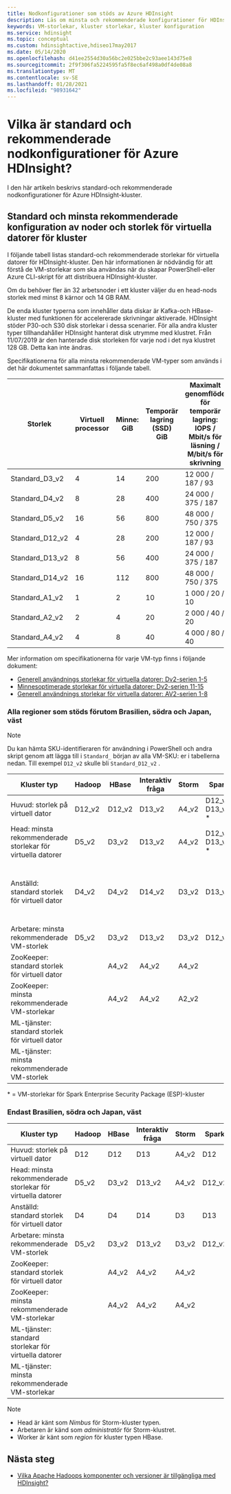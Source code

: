 ```yaml
---
title: Nodkonfigurationer som stöds av Azure HDInsight
description: Läs om minsta och rekommenderade konfigurationer för HDInsight-klusternoder.
keywords: VM-storlekar, kluster storlekar, kluster konfiguration
ms.service: hdinsight
ms.topic: conceptual
ms.custom: hdinsightactive,hdiseo17may2017
ms.date: 05/14/2020
ms.openlocfilehash: d41ee2554d30a56bc2e025bbe2c93aee143d75e8
ms.sourcegitcommit: 2f9f306fa5224595fa5f8ec6af498a0df4de08a8
ms.translationtype: MT
ms.contentlocale: sv-SE
ms.lasthandoff: 01/28/2021
ms.locfileid: "98931642"
---
```

# <a name="what-are-the-default-and-recommended-node-configurations-for-azure-hdinsight"></a>Vilka är standard och rekommenderade nodkonfigurationer för Azure HDInsight?

I den här artikeln beskrivs standard-och rekommenderade nodkonfigurationer för Azure HDInsight-kluster.

## <a name="default-and-minimum-recommended-node-configuration-and-virtual-machine-sizes-for-clusters"></a>Standard och minsta rekommenderade konfiguration av noder och storlek för virtuella datorer för kluster

I följande tabell listas standard-och rekommenderade storlekar för virtuella datorer för HDInsight-kluster.  Den här informationen är nödvändig för att förstå de VM-storlekar som ska användas när du skapar PowerShell-eller Azure CLI-skript för att distribuera HDInsight-kluster.

Om du behöver fler än 32 arbetsnoder i ett kluster väljer du en head-nods storlek med minst 8 kärnor och 14 GB RAM.

De enda kluster typerna som innehåller data diskar är Kafka-och HBase-kluster med funktionen för accelererade skrivningar aktiverade. HDInsight stöder P30-och S30 disk storlekar i dessa scenarier. För alla andra kluster typer tillhandahåller HDInsight hanterat disk utrymme med klustret. Från 11/07/2019 är den hanterade disk storleken för varje nod i det nya klustret 128 GB. Detta kan inte ändras.

Specifikationerna för alla minsta rekommenderade VM-typer som används i det här dokumentet sammanfattas i följande tabell.

| Storlek              | Virtuell processor | Minne: GiB | Temporär lagring (SSD) GiB | Maximalt genomflöde för temporär lagring: IOPS / Mbit/s för läsning / M/bit/s för skrivning | Maximalt antal datadiskar/dataflöde: IOPS | Högsta antal nätverkskort/förväntad nätverks bandbredd (Mbit/s) |
|-------------------|-----------|-------------|----------------|----------------------------------------------------------|-----------------------------------|------------------------------|
| Standard_D3_v2 | 4    | 14          | 200                    | 12 000 / 187 / 93                                           | 16/16x500           | 4/3 000                                       |
| Standard_D4_v2 | 8    | 28          | 400                    | 24 000 / 375 / 187                                          | 32/32x500           | 8/6 000                                       |
| Standard_D5_v2 | 16   | 56          | 800                    | 48 000 / 750 / 375                                          | 64/64x500           | 8 / 12000                                    |
| Standard_D12_v2   | 4         | 28          | 200            | 12 000 / 187 / 93                                         | 16 / 16 x 500                         | 4/3 000                     |
| Standard_D13_v2   | 8         | 56          | 400            | 24 000 / 375 / 187                                        | 32 / 32 x 500                       | 8/6 000                     |
| Standard_D14_v2   | 16        | 112         | 800            | 48 000 / 750 / 375                                        | 64/64x500                       | 8 / 12000          |
| Standard_A1_v2  | 1         | 2           | 10             | 1 000 / 20 / 10                                           | 2 / 2 x 500               | 2/250                 |
| Standard_A2_v2  | 2         | 4           | 20             | 2 000 / 40 / 20                                           | 4 / 4 x 500               | 2/500                 |
| Standard_A4_v2  | 4         | 8           | 40             | 4 000 / 80 / 40                                           | 8 / 8 x 500               | 4/1 000                     |

Mer information om specifikationerna för varje VM-typ finns i följande dokument:

* [Generell användnings storlekar för virtuella datorer: Dv2-serien 1-5](../virtual-machines/dv2-dsv2-series.md)
* [Minnesoptimerade storlekar för virtuella datorer: Dv2-serien 11-15](../virtual-machines/dv2-dsv2-series-memory.md)
* [Generell användnings storlekar för virtuella datorer: AV2-serien 1-8](../virtual-machines/av2-series.md)

### <a name="all-supported-regions-except-brazil-south-and-japan-west"></a>Alla regioner som stöds förutom Brasilien, södra och Japan, väst

> [!Note]
> Du kan hämta SKU-identifieraren för användning i PowerShell och andra skript genom att lägga till i `Standard_` början av alla VM-SKU: er i tabellerna nedan. Till exempel `D12_v2` skulle bli `Standard_D12_v2` .

| Kluster typ | Hadoop | HBase | Interaktiv fråga | Storm | Spark | ML Server | Kafka |
|---|---|---|---|---|---|---|---|
| Huvud: storlek på virtuell dator | D12_v2 | D12_v2 | D13_v2 | A4_v2 | D12_v2, <br/>D13_v2 * | D12_v2 | D3_v2 |
| Head: minsta rekommenderade storlekar för virtuella datorer | D5_v2 | D3_v2 | D13_v2 | A4_v2 | D12_v2, <br/>D13_v2 * | D12_v2 | D3_v2 |
| Anställd: standard storlek för virtuell dator | D4_v2 | D4_v2 | D14_v2 | D3_v2 | D13_v2 | D4_v2 | 4 D12_v2 med 2 S30 diskar per Broker |
| Arbetare: minsta rekommenderade VM-storlek | D5_v2 | D3_v2 | D13_v2 | D3_v2 | D12_v2 | D4_v2 | D3_v2 |
| ZooKeeper: standard storlek för virtuell dator |  | A4_v2 | A4_v2 | A4_v2 |  | A2_v2 | A4_v2 |
| ZooKeeper: minsta rekommenderade VM-storlekar |  | A4_v2 | A4_v2 | A2_v2 |  | A2_v2 | A4_v2 |
| ML-tjänster: standard storlek för virtuell dator |  |  |  |  |  | D4_v2 |  |
| ML-tjänster: minsta rekommenderade VM-storlek |  |  |  |  |  | D4_v2 |  |

\* = VM-storlekar för Spark Enterprise Security Package (ESP)-kluster

### <a name="brazil-south-and-japan-west-only"></a>Endast Brasilien, södra och Japan, väst

| Kluster typ | Hadoop | HBase | Interaktiv fråga | Storm | Spark | ML Services |
|---|---|---|---|---|---|---|
| Huvud: storlek på virtuell dator | D12 | D12 | D13 | A4_v2 | D12 | D12 |
| Head: minsta rekommenderade storlekar för virtuella datorer | D5_v2 | D3_v2 | D13_v2 | A4_v2 | D12_v2 | D12_v2 |
| Anställd: standard storlek för virtuell dator | D4 | D4 | D14 | D3 | D13 | D4 |
| Arbetare: minsta rekommenderade VM-storlek | D5_v2 | D3_v2 | D13_v2 | D3_v2 | D12_v2 | D4_v2 |
| ZooKeeper: standard storlek för virtuell dator |  | A4_v2 | A4_v2 | A4_v2 |  | A2_v2 |
| ZooKeeper: minsta rekommenderade VM-storlekar |  | A4_v2 | A4_v2 | A4_v2 |  | A2_v2 |
| ML-tjänster: standard storlekar för virtuella datorer |  |  |  |  |  | D4 |
| ML-tjänster: minsta rekommenderade VM-storlekar |  |  |  |  |  | D4_v2 |

> [!NOTE]
> - Head är känt som *Nimbus* för Storm-kluster typen.
> - Arbetaren är känd som *administratör* för Storm-klustret.
> - Worker är känt som *region* för kluster typen HBase.

## <a name="next-steps"></a>Nästa steg

* [Vilka Apache Hadoops komponenter och versioner är tillgängliga med HDInsight?](hdinsight-component-versioning.md)
